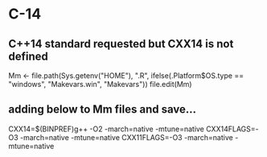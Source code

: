 # C-14

## C++14 standard requested but CXX14 is not defined

Mm <- file.path(Sys.getenv("HOME"), ".R", ifelse(.Platform$OS.type == "windows", "Makevars.win", "Makevars"))
file.edit(Mm)

## adding below to Mm files and save... 

CXX14=$(BINPREF)g++ -O2 -march=native -mtune=native 
CXX14FLAGS=-O3 -march=native -mtune=native
CXX11FLAGS=-O3 -march=native -mtune=native
